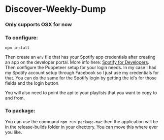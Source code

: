 # Discover-Weekly-Dump
### Only supports OSX for now
### To configure: 

```
npm install
```
Then create an ```env``` file that has your Spotify app credentials after creating an app on the developer portal. More info here: [Spotify for Developers](developer.spotify.com). Then configure the Puppeteer setup for your login needs. In my case I had my Spotify account setup through Facebook so I just use my credentials for that. You can do the same for the Spotify login by getting the id's for those fields and the login button. 

You will also need to point the api to your playlists that you want to copy to and from.

### To package: 

You can use the command ```npm run package-mac``` then the application will be in the release-builds folder in your directory. You can move this where ever you like. 